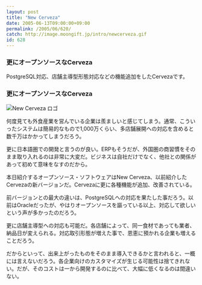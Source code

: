 ```yaml
---
layout: post
title: "New Cerveza"
date: 2005-06-13T09:00:00+09:00
permalink: /2005/06/620/
catch: http://image.moongift.jp/intro/newcerveza.gif
id: 628
---
```

### 更にオープンソースなCerveza
  
PostgreSQL対応、店舗主導型形態対応などの機能追加をしたCervezaです。  
<!--more-->  

### 更にオープンソースなCerveza
  

![New Cerveza ロゴ](http://image.moongift.jp/intro/newcerveza.gif "New Cerveza ロゴ")

  

何度見ても外食産業を営んでいる企業は羨ましいと感じてしまう。通常、こういったシステムは簡易的なもので1,000万くらい、多店舗展開への対応を含めると数千万はかかってしまうだろう。

  

更に日本語圏での開発と言うのが良い。ERPもそうだが、外国圏の商習慣をそのまま取り入れるのは非常に大変だ。ビジネスは自社だけでなく、他社との関係があって初めて意味をなすのだから。

  

本日紹介するオープンソース・ソフトウェアはNew Cerveza、以前紹介したCervezaの新バージョンだ。Cervezaに更に各種機能が追加、改善されている。

  

前バージョンとの最大の違いは、PostgreSQLへの対応を果たした事だろう。以前はOracleだったが、やはりオープンソースを謳っている以上、対応して欲しいという声が多かったのだろう。

  

更に店舗主導型への対応も可能だ。各店舗によって、同一食材であっても業者、納品日が変えられる。対応取引形態が増えた事で、恩恵に預かれる企業も増えることだろう。

  

だからといって、出来上がったものをそのまま導入できるかと言われると、一概には言えないだろう。各企業向けのカスタマイズが生じる可能性は捨てきれない。だが、そのコストは一から開発するのに比べて、大幅に低くなるのは間違いない。

